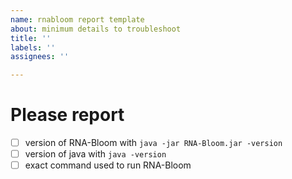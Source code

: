 ```yaml
---
name: rnabloom report template
about: minimum details to troubleshoot
title: ''
labels: ''
assignees: ''

---
```


# Please report

- [ ] version of RNA-Bloom with `java -jar RNA-Bloom.jar -version`
- [ ] version of java with `java -version`
- [ ] exact command used to run RNA-Bloom
